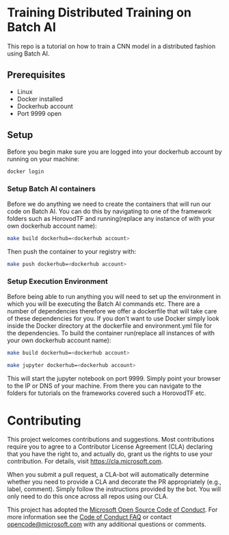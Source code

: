 # Training Distributed Training on Batch AI

This repo is a tutorial on how to train a CNN model in a distributed fashion using Batch AI. 

## Prerequisites
* Linux
* Docker installed
* Dockerhub account
* Port 9999 open 

## Setup 
Before you begin make sure you are logged into your dockerhub account by running on your machine:

```bash
docker login 
```

### Setup Batch AI containers
Before we do anything we need to create the containers that will run our code on Batch AI. You can do this by navigating to one of the framework folders such as HorovodTF and running(replace any instance of <dockerhub account> with your own dockerhub account name):

```bash
make build dockerhub=<dockerhub account>
```

Then push the container to your registry with:

```bash
make push dockerhub=<dockerhub account>
```

### Setup Execution Environment
Before being able to run anything you will need to set up the environment in which you will be executing the Batch AI commands etc. There are a number of dependencies therefore we offer a dockerfile that will take care of these dependencies for you. If you don't want to use Docker simply look inside the Docker directory at the dockerfile and environment.yml file for the dependencies. To build the container run(replace all instances of <dockerhub account> with your own dockerhub account name):

```bash
make build dockerhub=<dockerhub account>
```

```bash
make jupyter dockerhub=<dockerhub account>
```

This will start the jupyter notebook on port 9999. Simply point your browser to the IP or DNS of your machine. From there you can navigate to the folders for tutorials on the frameworks covered such a HorovodTF etc.



# Contributing

This project welcomes contributions and suggestions.  Most contributions require you to agree to a
Contributor License Agreement (CLA) declaring that you have the right to, and actually do, grant us
the rights to use your contribution. For details, visit https://cla.microsoft.com.

When you submit a pull request, a CLA-bot will automatically determine whether you need to provide
a CLA and decorate the PR appropriately (e.g., label, comment). Simply follow the instructions
provided by the bot. You will only need to do this once across all repos using our CLA.

This project has adopted the [Microsoft Open Source Code of Conduct](https://opensource.microsoft.com/codeofconduct/).
For more information see the [Code of Conduct FAQ](https://opensource.microsoft.com/codeofconduct/faq/) or
contact [opencode@microsoft.com](mailto:opencode@microsoft.com) with any additional questions or comments.
